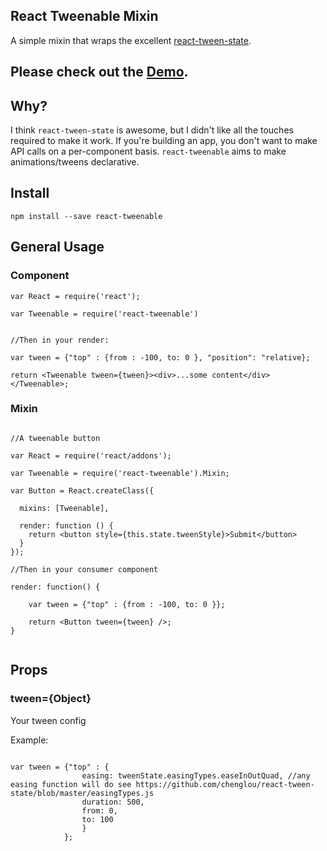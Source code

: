 ## React Tweenable Mixin

A simple mixin that wraps the excellent [react-tween-state](https://github.com/chenglou/react-tween-state).

## Please check out the [Demo](http://mandarinconlabarba.github.io/react-tweenable/example/index.html).

## Why?

I think `react-tween-state` is awesome, but I didn't like all the touches required to make it work. If you're building an app, you don't
want to make API calls on a per-component basis. `react-tweenable` aims to make animations/tweens declarative.

## Install

```
npm install --save react-tweenable
```

## General Usage

### Component

```
var React = require('react');

var Tweenable = require('react-tweenable')


//Then in your render:

var tween = {"top" : {from : -100, to: 0 }, "position": "relative};

return <Tweenable tween={tween}><div>...some content</div></Tweenable>;

```

### Mixin

```

//A tweenable button

var React = require('react/addons');

var Tweenable = require('react-tweenable').Mixin;

var Button = React.createClass({

  mixins: [Tweenable],

  render: function () {
    return <button style={this.state.tweenStyle}>Submit</button>
  }
});

//Then in your consumer component

render: function() {

    var tween = {"top" : {from : -100, to: 0 }};

    return <Button tween={tween} />;
}


```

## Props

### tween={Object}

Your tween config

Example:

```

var tween = {"top" : {
                easing: tweenState.easingTypes.easeInOutQuad, //any easing function will do see https://github.com/chenglou/react-tween-state/blob/master/easingTypes.js
                duration: 500,
                from: 0,
                to: 100
                }
            };

```

